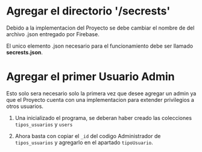 # Agregar el directorio '/secrests'

Debido a la implementacion del Proyecto se debe cambiar el nombre de del archivo .json entregado por Firebase.

El unico elemento .json necesario para el funcionamiento debe ser llamado **secrests.json**.

# Agregar el primer Usuario Admin

Esto solo sera necesario solo la primera vez que desee agregar un admin ya que el Proyecto cuenta con una implementacion para extender privilegios a otros usuarios.

 1. Una inicializado el programa, se deberan haber creado las colecciones `tipos_usuarios` y `users`
 
 2. Ahora basta con copiar el `_id` del codigo Administrador de `tipos_usuarios` y agregarlo en el apartado `tipoUsuario`.

